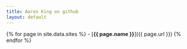 ```yaml
---
title: Aaron King on github
layout: default
---
```


{% for page in site.data.sites %} - [**{{ page.name }}**]({{ page.url }})
{% endfor %}
